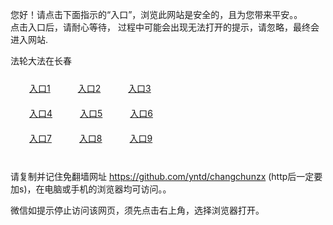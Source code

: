 您好！请点击下面指示的“入口”，浏览此网站是安全的，且为您带来平安。。 <br/>
点击入口后，请耐心等待， 过程中可能会出现无法打开的提示，请忽略，最终会进入网站. </br>

法轮大法在长春<br/>
<div style="padding:10px"><a style="margin:20px" target="_blank" href="https://d1kv9a3juycgx0.cloudfront.net/2Qpsp?xdrcjb" id="ccLink1" rel="nofollow">入口1</a> <a target="_blank" style="margin:20px" href="https://d2ftxhqhu4djy2.cloudfront.net/2Qpsp?fhwjztw" id="ccLink2" rel="nofollow">入口2</a> <a style="margin:20px" target="_blank" href="https://dyvreyq7tm601.cloudfront.net/2Qpsp?bnfkrgw" id="ccLink3" rel="nofollow">入口3</a></div>

<div style="padding:10px" ><a style="margin:20px" target="_blank" href="https://d1kv9a3juycgx0.cloudfront.net/2Qpsp?xdrcjb" id="ccLink4" rel="nofollow">入口4</a> <a style="margin:20px" href="https://d2ftxhqhu4djy2.cloudfront.net/2Qpsp?fhwjztw" target="_blank" id="ccLink5" rel="nofollow">入口5</a> <a style="margin:20px" href="https://dyvreyq7tm601.cloudfront.net/2Qpsp?bnfkrgw" target="_blank" id="ccLink6" rel="nofollow">入口6</a></div>

<div style="padding:10px"><a style="margin:20px" target="_blank" href="https://d1kv9a3juycgx0.cloudfront.net/2Qpsp?xdrcjb" id="ccLink7" rel="nofollow">入口7</a> <a style="margin:20px" href="https://d2ftxhqhu4djy2.cloudfront.net/2Qpsp?fhwjztw" target="_blank" id="ccLink8" rel="nofollow">入口8</a> <a style="margin:20px" target="_blank" href="https://dyvreyq7tm601.cloudfront.net/2Qpsp?bnfkrgw" id="ccLink9" rel="nofollow">入口9</a></div>

<br/>



请复制并记住免翻墙网址 https://github.com/yntd/changchunzx (http后一定要加s)，在电脑或手机的浏览器均可访问。。<br/>

微信如提示停止访问该网页，须先点击右上角，选择浏览器打开。
